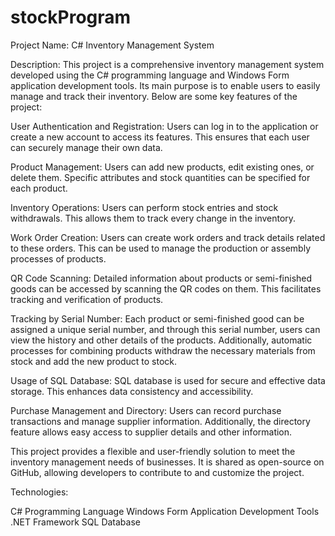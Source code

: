 # stockProgram
Project Name: C# Inventory Management System

Description:
This project is a comprehensive inventory management system developed using the C# programming language and Windows Form application development tools. Its main purpose is to enable users to easily manage and track their inventory. Below are some key features of the project:

User Authentication and Registration:
Users can log in to the application or create a new account to access its features. This ensures that each user can securely manage their own data.

Product Management:
Users can add new products, edit existing ones, or delete them. Specific attributes and stock quantities can be specified for each product.

Inventory Operations:
Users can perform stock entries and stock withdrawals. This allows them to track every change in the inventory.

Work Order Creation:
Users can create work orders and track details related to these orders. This can be used to manage the production or assembly processes of products.

QR Code Scanning:
Detailed information about products or semi-finished goods can be accessed by scanning the QR codes on them. This facilitates tracking and verification of products.

Tracking by Serial Number:
Each product or semi-finished good can be assigned a unique serial number, and through this serial number, users can view the history and other details of the products. Additionally, automatic processes for combining products withdraw the necessary materials from stock and add the new product to stock.

Usage of SQL Database:
SQL database is used for secure and effective data storage. This enhances data consistency and accessibility.

Purchase Management and Directory:
Users can record purchase transactions and manage supplier information. Additionally, the directory feature allows easy access to supplier details and other information.

This project provides a flexible and user-friendly solution to meet the inventory management needs of businesses. It is shared as open-source on GitHub, allowing developers to contribute to and customize the project.

Technologies:

C# Programming Language
Windows Form Application Development Tools
.NET Framework
SQL Database
